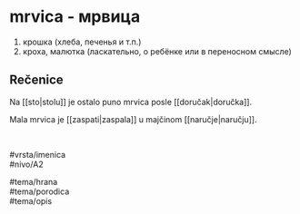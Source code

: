 # mrvica - мрвица

1. крошка (хлеба, печенья и т.п.)  
2. кроха, малютка (ласкательно, о ребёнке или в переносном смысле)

## Rečenice

Na [[sto|stolu]] je ostalo puno mrvica posle [[doručak|doručka]].

Mala mrvica je [[zaspati|zaspala]] u majčinom [[naručje|naručju]].

<br>

#vrsta/imenica  
#nivo/A2  

#tema/hrana  
#tema/porodica  
#tema/opis  
